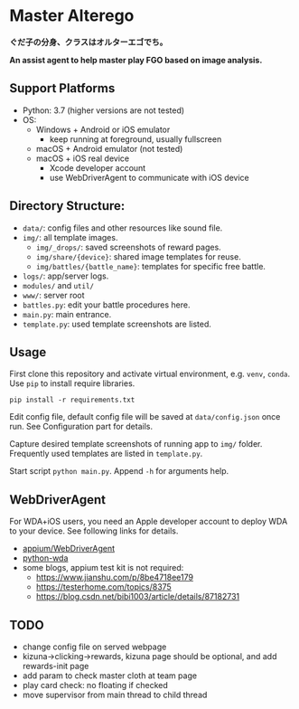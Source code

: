 # Master Alterego

**ぐだ子の分身、クラスはオルターエゴでち。**

**An assist agent to help master play FGO based on image analysis.**

## Support Platforms
- Python: 3.7 (higher versions are not tested)
- OS:
    - Windows + Android or iOS emulator
        - keep running at foreground, usually fullscreen
    - macOS + Android emulator (not tested)
    - macOS + iOS real device
        - Xcode developer account
        - use WebDriverAgent to communicate with iOS device

## Directory Structure:
- `data/`: config files and other resources like sound file.
- `img/`: all template images.
    - `img/_drops/`: saved screenshots of reward pages.
    - `img/share/{device}`: shared image templates for reuse.
    - `img/battles/{battle_name}`: templates for specific free battle.
- `logs/`: app/server logs.
- `modules/` and `util/`
- `www/`: server root
- `battles.py`: edit your battle procedures here.
- `main.py`: main entrance.
- `template.py`: used template screenshots are listed.


## Usage
First clone this repository and activate virtual environment, e.g. `venv`, `conda`. Use `pip` to install require libraries.
```Shell
pip install -r requirements.txt
```

Edit config file, default config file will be saved at `data/config.json` once run. See Configuration part for details.

Capture desired template screenshots of running app to `img/` folder. Frequently used templates are listed in `template.py`.

Start script `python main.py`. Append `-h` for arguments help.

## WebDriverAgent
For WDA+iOS users, you need an Apple developer account to deploy WDA to your device. See following links for details.
 - [appium/WebDriverAgent](https://github.com/appium/WebDriverAgent)
 - [python-wda](https://github.com/openatx/facebook-wda)
 - some blogs, appium test kit is not required:
    - https://www.jianshu.com/p/8be4718ee179
    - https://testerhome.com/topics/8375
    - https://blog.csdn.net/bibi1003/article/details/87182731

## TODO
- change config file on served webpage
- kizuna->clicking->rewards, kizuna page should be optional, and add rewards-init page
- add param to check master cloth at team page
- play card check: no floating if checked
- move supervisor from main thread to child thread
